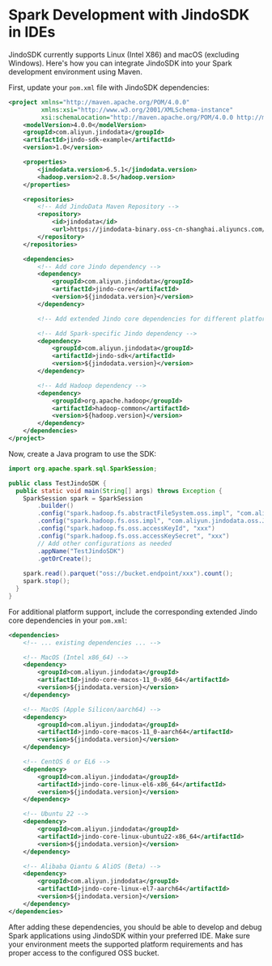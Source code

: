 # Spark Development with JindoSDK in IDEs

JindoSDK currently supports Linux (Intel X86) and macOS (excluding Windows). Here's how you can integrate JindoSDK into your Spark development environment using Maven.

First, update your `pom.xml` file with JindoSDK dependencies:

```xml
<project xmlns="http://maven.apache.org/POM/4.0.0"
         xmlns:xsi="http://www.w3.org/2001/XMLSchema-instance"
         xsi:schemaLocation="http://maven.apache.org/POM/4.0.0 http://maven.apache.org/xsd/maven-4.0.0.xsd">
    <modelVersion>4.0.0</modelVersion>
    <groupId>com.aliyun.jindodata</groupId>
    <artifactId>jindo-sdk-example</artifactId>
    <version>1.0</version>

    <properties>
        <jindodata.version>6.5.1</jindodata.version>
        <hadoop.version>2.8.5</hadoop.version>
    </properties>

    <repositories>
        <!-- Add JindoData Maven Repository -->
        <repository>
            <id>jindodata</id>
            <url>https://jindodata-binary.oss-cn-shanghai.aliyuncs.com/mvn-repo/</url>
        </repository>
    </repositories>

    <dependencies>
        <!-- Add core Jindo dependency -->
        <dependency>
            <groupId>com.aliyun.jindodata</groupId>
            <artifactId>jindo-core</artifactId>
            <version>${jindodata.version}</version>
        </dependency>

        <!-- Add extended Jindo core dependencies for different platforms if needed -->

        <!-- Add Spark-specific Jindo dependency -->
        <dependency>
            <groupId>com.aliyun.jindodata</groupId>
            <artifactId>jindo-sdk</artifactId>
            <version>${jindodata.version}</version>
        </dependency>

        <!-- Add Hadoop dependency -->
        <dependency>
            <groupId>org.apache.hadoop</groupId>
            <artifactId>hadoop-common</artifactId>
            <version>${hadoop.version}</version>
        </dependency>
    </dependencies>
</project>
```

Now, create a Java program to use the SDK:

```java
import org.apache.spark.sql.SparkSession;

public class TestJindoSDK {
  public static void main(String[] args) throws Exception {
    SparkSession spark = SparkSession
        .builder()
        .config("spark.hadoop.fs.abstractFileSystem.oss.impl", "com.aliyun.jindodata.oss.OSS")
        .config("spark.hadoop.fs.oss.impl", "com.aliyun.jindodata.oss.JindoOssFileSystem")
        .config("spark.hadoop.fs.oss.accessKeyId", "xxx")
        .config("spark.hadoop.fs.oss.accessKeySecret", "xxx")
        // Add other configurations as needed
        .appName("TestJindoSDK")
        .getOrCreate();
    
    spark.read().parquet("oss://bucket.endpoint/xxx").count();
    spark.stop();
  }
}
```

For additional platform support, include the corresponding extended Jindo core dependencies in your `pom.xml`:

```xml
<dependencies>
    <!-- ... existing dependencies ... -->

    <!-- MacOS (Intel x86_64) -->
    <dependency>
        <groupId>com.aliyun.jindodata</groupId>
        <artifactId>jindo-core-macos-11_0-x86_64</artifactId>
        <version>${jindodata.version}</version>
    </dependency>

    <!-- MacOS (Apple Silicon/aarch64) -->
    <dependency>
        <groupId>com.aliyun.jindodata</groupId>
        <artifactId>jindo-core-macos-11_0-aarch64</artifactId>
        <version>${jindodata.version}</version>
    </dependency>

    <!-- CentOS 6 or EL6 -->
    <dependency>
        <groupId>com.aliyun.jindodata</groupId>
        <artifactId>jindo-core-linux-el6-x86_64</artifactId>
        <version>${jindodata.version}</version>
    </dependency>

    <!-- Ubuntu 22 -->
    <dependency>
        <groupId>com.aliyun.jindodata</groupId>
        <artifactId>jindo-core-linux-ubuntu22-x86_64</artifactId>
        <version>${jindodata.version}</version>
    </dependency>

    <!-- Alibaba Qiantu & AliOS (Beta) -->
    <dependency>
        <groupId>com.aliyun.jindodata</groupId>
        <artifactId>jindo-core-linux-el7-aarch64</artifactId>
        <version>${jindodata.version}</version>
    </dependency>
</dependencies>
```

After adding these dependencies, you should be able to develop and debug Spark applications using JindoSDK within your preferred IDE. Make sure your environment meets the supported platform requirements and has proper access to the configured OSS bucket.